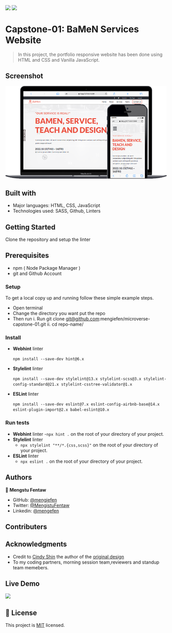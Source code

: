 ![](https://img.shields.io/badge/Microverse-blueviolet) ![](https://img.shields.io/badge/MENGSTU-FENTAW-success)

# Capstone-01: BaMeN Services Website

> In this project, the portfolio responsive website has been done using HTML and CSS and Vanilla JavaScript.

## Screenshot

![screenshot](assets/images/web-pic.png)

## Built with

- Major languages: HTML, CSS, JavaScript
- Technologies used: SASS, Github, Linters

## Getting Started

Clone the repository and setup the linter

## Prerequisites

- npm ( Node Package Manager )
- git and Github Account

### Setup

To get a local copy up and running follow these simple example steps.

- Open terminal
- Change the directory you want put the repo
- Then run
  i. Run git clone git@github.com:mengiefen/microverse-capstone-01.git
  ii. cd repo-name/

### Install

- **Webhint** linter

  `npm install --save-dev hint@6.x`

- **Stylelint** linter

  `npm install --save-dev stylelint@13.x stylelint-scss@3.x stylelint-config-standard@21.x stylelint-csstree-validator@1.x`

- **ESLint** linter

  `npm install --save-dev eslint@7.x eslint-config-airbnb-base@14.x eslint-plugin-import@2.x babel-eslint@10.x`

### Run tests

- **Webhint** linter -`npx hint .` on the root of your directory of your project.
- **Stylelint** linter
  - `npx stylelint "**/*.{css,scss}"` on the root of your directory of your project.
- **ESLint** linter
  - `npx eslint .` on the root of your directory of your project.

## Authors

👤 **Mengstu Fentaw**

- GitHub: [@mengiefen](https://github.com/mengiefen)
- Twitter: [@MengistuFentaw](https://twitter.com/MengistuFentaw)
- Linkedin: [@mengefen](https://www.linkedin.com/in/mengefen/)

## Contributers

## Acknowledgments

- Credit to [Cindy Shin](https://www.behance.net/adagio07) the author of the [original design](https://www.behance.net/gallery/29845175/CC-Global-Summit-2015)
- To my coding partners, morning session team,reviewers and standup team memebers.

## Live Demo

[![](https://img.shields.io/badge/Click-Here-blue)](https://mengiefen.github.io/microverse-capstone-01/)

## 📝 License

This project is [MIT](./MIT.md) licensed.
